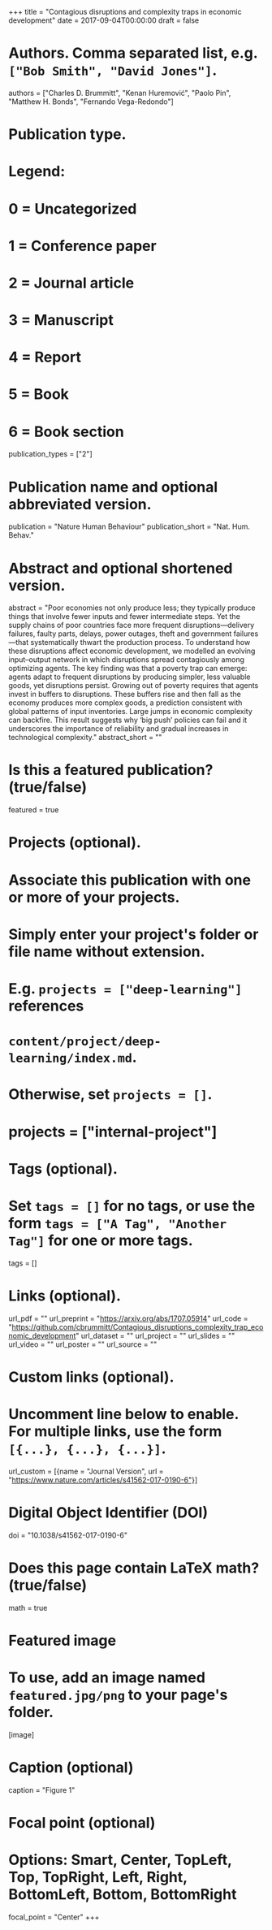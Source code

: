 +++
title = "Contagious disruptions and complexity traps in economic development"
date = 2017-09-04T00:00:00
draft = false

# Authors. Comma separated list, e.g. `["Bob Smith", "David Jones"]`.
authors = ["Charles D. Brummitt", "Kenan Huremović", "Paolo Pin", "Matthew H. Bonds", "Fernando Vega-Redondo"]

# Publication type.
# Legend:
# 0 = Uncategorized
# 1 = Conference paper
# 2 = Journal article
# 3 = Manuscript
# 4 = Report
# 5 = Book
# 6 = Book section
publication_types = ["2"]

# Publication name and optional abbreviated version.
publication = "Nature Human Behaviour"
publication_short = "Nat. Hum. Behav."

# Abstract and optional shortened version.
abstract = "Poor economies not only produce less; they typically produce things that involve fewer inputs and fewer intermediate steps. Yet the supply chains of poor countries face more frequent disruptions—delivery failures, faulty parts, delays, power outages, theft and government failures—that systematically thwart the production process. To understand how these disruptions affect economic development, we modelled an evolving input–output network in which disruptions spread contagiously among optimizing agents. The key finding was that a poverty trap can emerge: agents adapt to frequent disruptions by producing simpler, less valuable goods, yet disruptions persist. Growing out of poverty requires that agents invest in buffers to disruptions. These buffers rise and then fall as the economy produces more complex goods, a prediction consistent with global patterns of input inventories. Large jumps in economic complexity can backfire. This result suggests why ‘big push’ policies can fail and it underscores the importance of reliability and gradual increases in technological complexity."
abstract_short = ""

# Is this a featured publication? (true/false)
featured = true

# Projects (optional).
#   Associate this publication with one or more of your projects.
#   Simply enter your project's folder or file name without extension.
#   E.g. `projects = ["deep-learning"]` references 
#   `content/project/deep-learning/index.md`.
#   Otherwise, set `projects = []`.
# projects = ["internal-project"]

# Tags (optional).
#   Set `tags = []` for no tags, or use the form `tags = ["A Tag", "Another Tag"]` for one or more tags.
tags = []

# Links (optional).
url_pdf = ""
url_preprint = "https://arxiv.org/abs/1707.05914"
url_code = "https://github.com/cbrummitt/Contagious_disruptions_complexity_trap_economic_development"
url_dataset = ""
url_project = ""
url_slides = ""
url_video = ""
url_poster = ""
url_source = ""

# Custom links (optional).
#   Uncomment line below to enable. For multiple links, use the form `[{...}, {...}, {...}]`.
url_custom = [{name = "Journal Version", url = "https://www.nature.com/articles/s41562-017-0190-6"}]

# Digital Object Identifier (DOI)
doi = "10.1038/s41562-017-0190-6"

# Does this page contain LaTeX math? (true/false)
math = true

# Featured image
# To use, add an image named `featured.jpg/png` to your page's folder. 
[image]
  # Caption (optional)
  caption = "Figure 1"

  # Focal point (optional)
  # Options: Smart, Center, TopLeft, Top, TopRight, Left, Right, BottomLeft, Bottom, BottomRight
  focal_point = "Center"
+++


